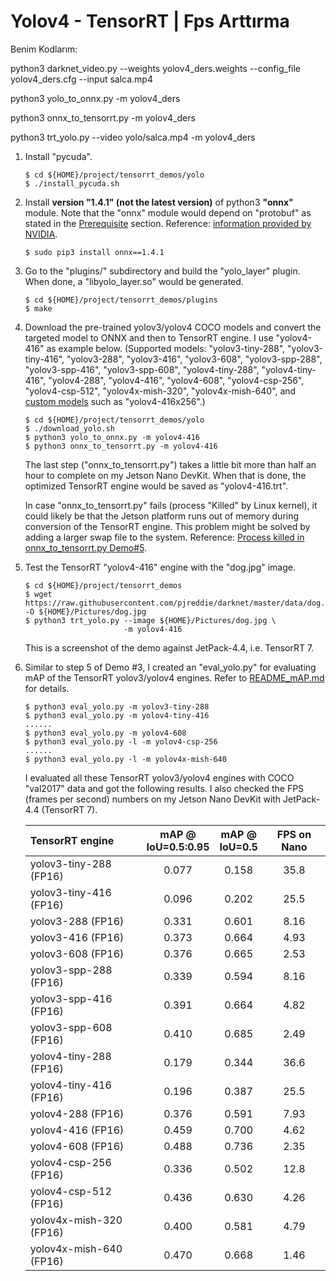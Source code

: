 # Yolov4 - TensorRT | Fps Arttırma

Benim Kodlarım:

python3 darknet_video.py --weights yolov4_ders.weights --config_file yolov4_ders.cfg --input salca.mp4

python3 yolo_to_onnx.py -m yolov4_ders

python3 onnx_to_tensorrt.py -m yolov4_ders

python3 trt_yolo.py --video yolo/salca.mp4 -m yolov4_ders


1. Install "pycuda".

   ```shell
   $ cd ${HOME}/project/tensorrt_demos/yolo
   $ ./install_pycuda.sh
   ```

2. Install **version "1.4.1" (not the latest version)** of python3 **"onnx"** module.  Note that the "onnx" module would depend on "protobuf" as stated in the [Prerequisite](#prerequisite) section.  Reference: [information provided by NVIDIA](https://devtalk.nvidia.com/default/topic/1052153/jetson-nano/tensorrt-backend-for-onnx-on-jetson-nano/post/5347666/#5347666).

   ```shell
   $ sudo pip3 install onnx==1.4.1
   ```

3. Go to the "plugins/" subdirectory and build the "yolo_layer" plugin.  When done, a "libyolo_layer.so" would be generated.

   ```shell
   $ cd ${HOME}/project/tensorrt_demos/plugins
   $ make
   ```

4. Download the pre-trained yolov3/yolov4 COCO models and convert the targeted model to ONNX and then to TensorRT engine.  I use "yolov4-416" as example below.  (Supported models: "yolov3-tiny-288", "yolov3-tiny-416", "yolov3-288", "yolov3-416", "yolov3-608", "yolov3-spp-288", "yolov3-spp-416", "yolov3-spp-608", "yolov4-tiny-288", "yolov4-tiny-416", "yolov4-288", "yolov4-416", "yolov4-608", "yolov4-csp-256", "yolov4-csp-512", "yolov4x-mish-320", "yolov4x-mish-640", and [custom models](https://jkjung-avt.github.io/trt-yolo-custom-updated/) such as "yolov4-416x256".)

   ```shell
   $ cd ${HOME}/project/tensorrt_demos/yolo
   $ ./download_yolo.sh
   $ python3 yolo_to_onnx.py -m yolov4-416
   $ python3 onnx_to_tensorrt.py -m yolov4-416
   ```

   The last step ("onnx_to_tensorrt.py") takes a little bit more than half an hour to complete on my Jetson Nano DevKit.  When that is done, the optimized TensorRT engine would be saved as "yolov4-416.trt".

   In case "onnx_to_tensorrt.py" fails (process "Killed" by Linux kernel), it could likely be that the Jetson platform runs out of memory during conversion of the TensorRT engine.  This problem might be solved by adding a larger swap file to the system.  Reference: [Process killed in onnx_to_tensorrt.py Demo#5](https://github.com/jkjung-avt/tensorrt_demos/issues/344).

5. Test the TensorRT "yolov4-416" engine with the "dog.jpg" image.

   ```shell
   $ cd ${HOME}/project/tensorrt_demos
   $ wget https://raw.githubusercontent.com/pjreddie/darknet/master/data/dog.jpg -O ${HOME}/Pictures/dog.jpg
   $ python3 trt_yolo.py --image ${HOME}/Pictures/dog.jpg \
                         -m yolov4-416
   ```

   This is a screenshot of the demo against JetPack-4.4, i.e. TensorRT 7.



6. Similar to step 5 of Demo #3, I created an "eval_yolo.py" for evaluating mAP of the TensorRT yolov3/yolov4 engines.  Refer to [README_mAP.md](README_mAP.md) for details.

   ```shell
   $ python3 eval_yolo.py -m yolov3-tiny-288
   $ python3 eval_yolo.py -m yolov4-tiny-416
   ......
   $ python3 eval_yolo.py -m yolov4-608
   $ python3 eval_yolo.py -l -m yolov4-csp-256
   ......
   $ python3 eval_yolo.py -l -m yolov4x-mish-640
   ```

   I evaluated all these TensorRT yolov3/yolov4 engines with COCO "val2017" data and got the following results.  I also checked the FPS (frames per second) numbers on my Jetson Nano DevKit with JetPack-4.4 (TensorRT 7).

   | TensorRT engine         | mAP @<br>IoU=0.5:0.95 |  mAP @<br>IoU=0.5  | FPS on Nano |
   |:------------------------|:---------------------:|:------------------:|:-----------:|
   | yolov3-tiny-288 (FP16)  |         0.077         |        0.158       |     35.8    |
   | yolov3-tiny-416 (FP16)  |         0.096         |        0.202       |     25.5    |
   | yolov3-288 (FP16)       |         0.331         |        0.601       |     8.16    |
   | yolov3-416 (FP16)       |         0.373         |        0.664       |     4.93    |
   | yolov3-608 (FP16)       |         0.376         |        0.665       |     2.53    |
   | yolov3-spp-288 (FP16)   |         0.339         |        0.594       |     8.16    |
   | yolov3-spp-416 (FP16)   |         0.391         |        0.664       |     4.82    |
   | yolov3-spp-608 (FP16)   |         0.410         |        0.685       |     2.49    |
   | yolov4-tiny-288 (FP16)  |         0.179         |        0.344       |     36.6    |
   | yolov4-tiny-416 (FP16)  |         0.196         |        0.387       |     25.5    |
   | yolov4-288 (FP16)       |         0.376         |        0.591       |     7.93    |
   | yolov4-416 (FP16)       |         0.459         |        0.700       |     4.62    |
   | yolov4-608 (FP16)       |         0.488         |        0.736       |     2.35    |
   | yolov4-csp-256 (FP16)   |         0.336         |        0.502       |     12.8    |
   | yolov4-csp-512 (FP16)   |         0.436         |        0.630       |     4.26    |
   | yolov4x-mish-320 (FP16) |         0.400         |        0.581       |     4.79    |
   | yolov4x-mish-640 (FP16) |         0.470         |        0.668       |     1.46    |


<a name="int8_and_dla"></a>
